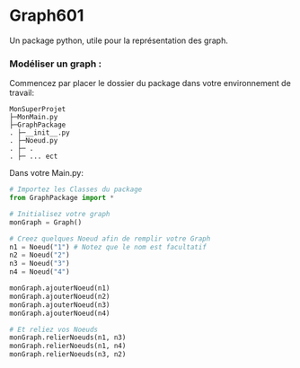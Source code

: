# Graph601
Un package python, utile pour la représentation des graph.


### Modéliser un graph :
Commencez par placer le dossier du package dans votre environnement de travail:

    MonSuperProjet
    ├─MonMain.py
    ├─GraphPackage
    . ├─__init__.py
    . ├─Noeud.py
    . ├─ .
    . ├─ ... ect

Dans votre Main.py:
```python
# Importez les Classes du package
from GraphPackage import *

# Initialisez votre graph
monGraph = Graph()

# Creez quelques Noeud afin de remplir votre Graph
n1 = Noeud("1") # Notez que le nom est facultatif
n2 = Noeud("2")
n3 = Noeud("3")
n4 = Noeud("4")

monGraph.ajouterNoeud(n1)
monGraph.ajouterNoeud(n2)
monGraph.ajouterNoeud(n3)
monGraph.ajouterNoeud(n4)

# Et reliez vos Noeuds
monGraph.relierNoeuds(n1, n3)
monGraph.relierNoeuds(n1, n4)
monGraph.relierNoeuds(n3, n2)

```
